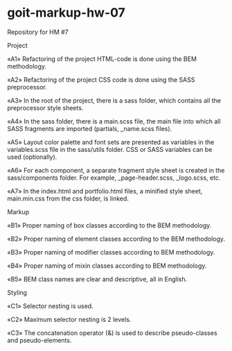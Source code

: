 # goit-markup-hw-07
Repository for HM #7


Project

«A1» Refactoring of the project HTML-code is done using the BEM methodology.

«A2» Refactoring of the project CSS code is done using the SASS preprocessor.

«A3» In the root of the project, there is a sass folder, which contains all the preprocessor style sheets.

«A4» In the sass folder, there is a main.scss file, the main file into which all SASS fragments are imported (partials, _name.scss files).

«A5» Layout color palette and font sets are presented as variables in the variables.scss file in the sass/utils folder. CSS or SASS variables can be used (optionally).

«A6» For each component, a separate fragment style sheet is created in the sass/components folder. For example, _page-header.scss, _logo.scss, etc.

«A7» In the index.html and portfolio.html files, a minified style sheet, main.min.css from the css folder, is linked.

Markup

«B1» Proper naming of box classes according to the BEM methodology.

«B2» Proper naming of element classes according to the BEM methodology.

«B3» Proper naming of modifier classes according to BEM methodology.

«B4» Proper naming of mixin classes according to BEM methodology.

«B5» BEM class names are clear and descriptive, all in English.

Styling

«C1» Selector nesting is used.

«C2» Maximum selector nesting is 2 levels.

«C3» The concatenation operator (&) is used to describe pseudo-classes and pseudo-elements.


